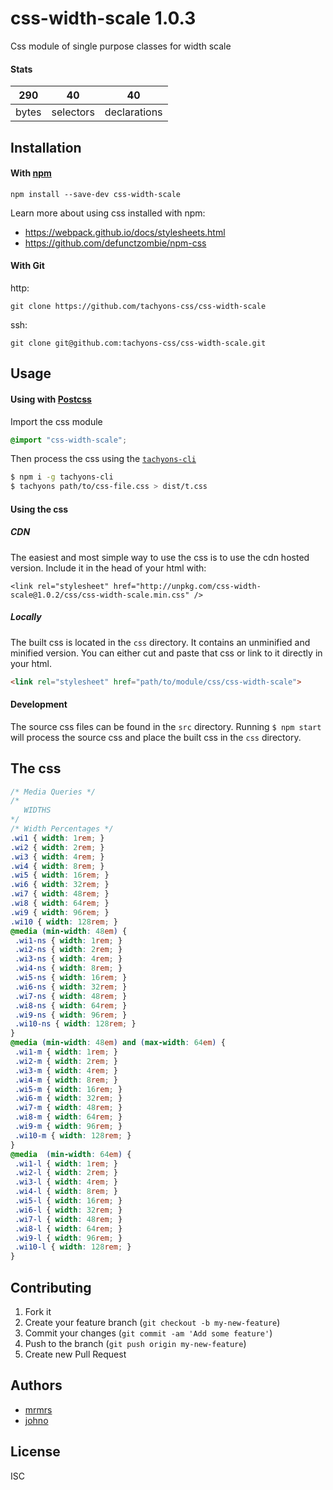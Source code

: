 # css-width-scale 1.0.3

Css module of single purpose classes for width scale

#### Stats

290 | 40 | 40
---|---|---
bytes | selectors | declarations

## Installation

#### With [npm](https://npmjs.com)

```
npm install --save-dev css-width-scale
```

Learn more about using css installed with npm:
* https://webpack.github.io/docs/stylesheets.html
* https://github.com/defunctzombie/npm-css

#### With Git

http:
```
git clone https://github.com/tachyons-css/css-width-scale
```

ssh:
```
git clone git@github.com:tachyons-css/css-width-scale.git
```

## Usage

#### Using with [Postcss](https://github.com/postcss/postcss)

Import the css module

```css
@import "css-width-scale";
```

Then process the css using the [`tachyons-cli`](https://github.com/tachyons-css/tachyons-cli)

```sh
$ npm i -g tachyons-cli
$ tachyons path/to/css-file.css > dist/t.css
```

#### Using the css

##### CDN
The easiest and most simple way to use the css is to use the cdn hosted version. Include it in the head of your html with:

```
<link rel="stylesheet" href="http://unpkg.com/css-width-scale@1.0.2/css/css-width-scale.min.css" />
```

##### Locally
The built css is located in the `css` directory. It contains an unminified and minified version.
You can either cut and paste that css or link to it directly in your html.

```html
<link rel="stylesheet" href="path/to/module/css/css-width-scale">
```

#### Development

The source css files can be found in the `src` directory.
Running `$ npm start` will process the source css and place the built css in the `css` directory.

## The css

```css
/* Media Queries */
/*
   WIDTHS
*/
/* Width Percentages */
.wi1 { width: 1rem; }
.wi2 { width: 2rem; }
.wi3 { width: 4rem; }
.wi4 { width: 8rem; }
.wi5 { width: 16rem; }
.wi6 { width: 32rem; }
.wi7 { width: 48rem; }
.wi8 { width: 64rem; }
.wi9 { width: 96rem; }
.wi10 { width: 128rem; }
@media (min-width: 48em) {
 .wi1-ns { width: 1rem; }
 .wi2-ns { width: 2rem; }
 .wi3-ns { width: 4rem; }
 .wi4-ns { width: 8rem; }
 .wi5-ns { width: 16rem; }
 .wi6-ns { width: 32rem; }
 .wi7-ns { width: 48rem; }
 .wi8-ns { width: 64rem; }
 .wi9-ns { width: 96rem; }
 .wi10-ns { width: 128rem; }
}
@media (min-width: 48em) and (max-width: 64em) {
 .wi1-m { width: 1rem; }
 .wi2-m { width: 2rem; }
 .wi3-m { width: 4rem; }
 .wi4-m { width: 8rem; }
 .wi5-m { width: 16rem; }
 .wi6-m { width: 32rem; }
 .wi7-m { width: 48rem; }
 .wi8-m { width: 64rem; }
 .wi9-m { width: 96rem; }
 .wi10-m { width: 128rem; }
}
@media  (min-width: 64em) {
 .wi1-l { width: 1rem; }
 .wi2-l { width: 2rem; }
 .wi3-l { width: 4rem; }
 .wi4-l { width: 8rem; }
 .wi5-l { width: 16rem; }
 .wi6-l { width: 32rem; }
 .wi7-l { width: 48rem; }
 .wi8-l { width: 64rem; }
 .wi9-l { width: 96rem; }
 .wi10-l { width: 128rem; }
}
```

## Contributing

1. Fork it
2. Create your feature branch (`git checkout -b my-new-feature`)
3. Commit your changes (`git commit -am 'Add some feature'`)
4. Push to the branch (`git push origin my-new-feature`)
5. Create new Pull Request

## Authors

* [mrmrs](http://mrmrs.io)
* [johno](http://johnotander.com)

## License

ISC

